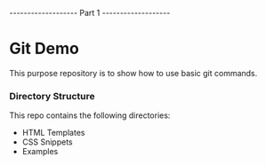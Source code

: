 ------------------- Part 1 -------------------
# Git Demo
This purpose repository is to show how to use basic git commands.

### Directory Structure
This repo contains the following directories:
- HTML Templates
- CSS Snippets
- Examples